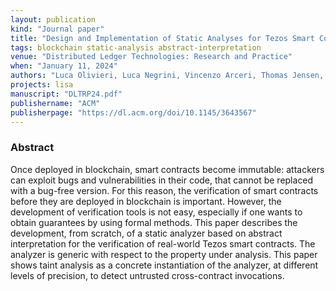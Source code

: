 ```yaml
---
layout: publication
kind: "Journal paper"
title: "Design and Implementation of Static Analyses for Tezos Smart Contracts"
tags: blockchain static-analysis abstract-interpretation 
venue: "Distributed Ledger Technologies: Research and Practice"
when: "January 11, 2024"
authors: "Luca Olivieri, Luca Negrini, Vincenzo Arceri, Thomas Jensen, Fausto Spoto"
projects: lisa
manuscript: "DLTRP24.pdf"
publishername: "ACM"
publisherpage: "https://dl.acm.org/doi/10.1145/3643567"
---
```


### Abstract

Once deployed in blockchain, smart contracts become immutable: attackers can exploit bugs and vulnerabilities in their code, that cannot be replaced with a bug-free version. For this reason, the verification of smart contracts before they are deployed in blockchain is important. However, the development of verification tools is not easy, especially if one wants to obtain guarantees by using formal methods. This paper describes the development, from scratch, of a static analyzer based on abstract interpretation for the verification of real-world Tezos smart contracts. The analyzer is generic with respect to the property under analysis. This paper shows taint analysis as a concrete instantiation of the analyzer, at different levels of precision, to detect untrusted cross-contract invocations.
